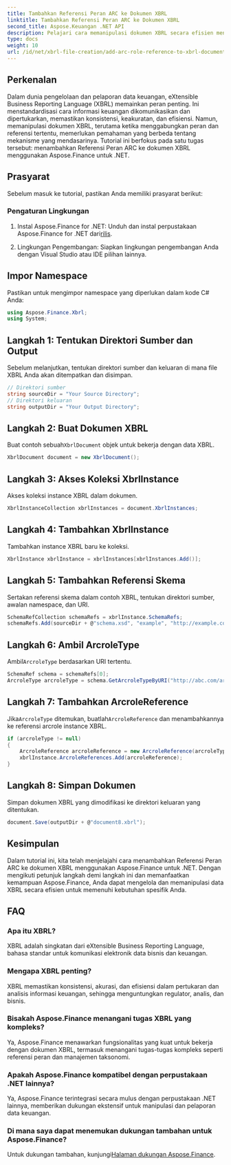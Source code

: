 ```yaml
---
title: Tambahkan Referensi Peran ARC ke Dokumen XBRL
linktitle: Tambahkan Referensi Peran ARC ke Dokumen XBRL
second_title: Aspose.Keuangan .NET API
description: Pelajari cara memanipulasi dokumen XBRL secara efisien menggunakan Aspose.Finance untuk .NET. Tambahkan Referensi Peran ARC dengan mudah dengan panduan langkah demi langkah.
type: docs
weight: 10
url: /id/net/xbrl-file-creation/add-arc-role-reference-to-xbrl-document/
---
```

## Perkenalan
Dalam dunia pengelolaan dan pelaporan data keuangan, eXtensible Business Reporting Language (XBRL) memainkan peran penting. Ini menstandardisasi cara informasi keuangan dikomunikasikan dan dipertukarkan, memastikan konsistensi, keakuratan, dan efisiensi. Namun, memanipulasi dokumen XBRL, terutama ketika menggabungkan peran dan referensi tertentu, memerlukan pemahaman yang berbeda tentang mekanisme yang mendasarinya. Tutorial ini berfokus pada satu tugas tersebut: menambahkan Referensi Peran ARC ke dokumen XBRL menggunakan Aspose.Finance untuk .NET.
## Prasyarat
Sebelum masuk ke tutorial, pastikan Anda memiliki prasyarat berikut:
### Pengaturan Lingkungan
1.  Instal Aspose.Finance for .NET: Unduh dan instal perpustakaan Aspose.Finance for .NET dari[rilis](https://releases.aspose.com/finance/net/).
   
2. Lingkungan Pengembangan: Siapkan lingkungan pengembangan Anda dengan Visual Studio atau IDE pilihan lainnya.
## Impor Namespace
Pastikan untuk mengimpor namespace yang diperlukan dalam kode C# Anda:
```csharp
using Aspose.Finance.Xbrl;
using System;
```
## Langkah 1: Tentukan Direktori Sumber dan Output
Sebelum melanjutkan, tentukan direktori sumber dan keluaran di mana file XBRL Anda akan ditempatkan dan disimpan.
```csharp
// Direktori sumber
string sourceDir = "Your Source Directory";
// Direktori keluaran
string outputDir = "Your Output Directory";
```
## Langkah 2: Buat Dokumen XBRL
 Buat contoh sebuah`XbrlDocument` objek untuk bekerja dengan data XBRL.
```csharp
XbrlDocument document = new XbrlDocument();
```
## Langkah 3: Akses Koleksi XbrlInstance
Akses koleksi instance XBRL dalam dokumen.
```csharp
XbrlInstanceCollection xbrlInstances = document.XbrlInstances;
```
## Langkah 4: Tambahkan XbrlInstance
Tambahkan instance XBRL baru ke koleksi.
```csharp
XbrlInstance xbrlInstance = xbrlInstances[xbrlInstances.Add()];
```
## Langkah 5: Tambahkan Referensi Skema
Sertakan referensi skema dalam contoh XBRL, tentukan direktori sumber, awalan namespace, dan URI.
```csharp
SchemaRefCollection schemaRefs = xbrlInstance.SchemaRefs;
schemaRefs.Add(sourceDir + @"schema.xsd", "example", "http://example.com/xbrl/taxonomy");
```
## Langkah 6: Ambil ArcroleType
 Ambil`ArcroleType` berdasarkan URI tertentu.
```csharp
SchemaRef schema = schemaRefs[0];
ArcroleType arcroleType = schema.GetArcroleTypeByURI("http://abc.com/arcrole/footnote-test");
```
## Langkah 7: Tambahkan ArcroleReference
 Jika`ArcroleType` ditemukan, buatlah`ArcroleReference` dan menambahkannya ke referensi arcrole instance XBRL.
```csharp
if (arcroleType != null)
{
    ArcroleReference arcroleReference = new ArcroleReference(arcroleType);
    xbrlInstance.ArcroleReferences.Add(arcroleReference);
}
```
## Langkah 8: Simpan Dokumen
Simpan dokumen XBRL yang dimodifikasi ke direktori keluaran yang ditentukan.
```csharp
document.Save(outputDir + @"document8.xbrl");
```
## Kesimpulan
Dalam tutorial ini, kita telah menjelajahi cara menambahkan Referensi Peran ARC ke dokumen XBRL menggunakan Aspose.Finance untuk .NET. Dengan mengikuti petunjuk langkah demi langkah ini dan memanfaatkan kemampuan Aspose.Finance, Anda dapat mengelola dan memanipulasi data XBRL secara efisien untuk memenuhi kebutuhan spesifik Anda.
## FAQ
### Apa itu XBRL?
XBRL adalah singkatan dari eXtensible Business Reporting Language, bahasa standar untuk komunikasi elektronik data bisnis dan keuangan.
### Mengapa XBRL penting?
XBRL memastikan konsistensi, akurasi, dan efisiensi dalam pertukaran dan analisis informasi keuangan, sehingga menguntungkan regulator, analis, dan bisnis.
### Bisakah Aspose.Finance menangani tugas XBRL yang kompleks?
Ya, Aspose.Finance menawarkan fungsionalitas yang kuat untuk bekerja dengan dokumen XBRL, termasuk menangani tugas-tugas kompleks seperti referensi peran dan manajemen taksonomi.
### Apakah Aspose.Finance kompatibel dengan perpustakaan .NET lainnya?
Ya, Aspose.Finance terintegrasi secara mulus dengan perpustakaan .NET lainnya, memberikan dukungan ekstensif untuk manipulasi dan pelaporan data keuangan.
### Di mana saya dapat menemukan dukungan tambahan untuk Aspose.Finance?
 Untuk dukungan tambahan, kunjungi[Halaman dukungan Aspose.Finance](https://forum.aspose.com/c/finance/43).